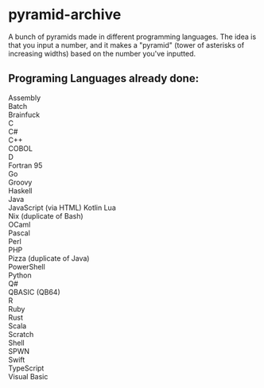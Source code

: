 # pyramid-archive
A bunch of pyramids made in different programming languages. The idea is that you input a number, and it makes a "pyramid" (tower of asterisks of increasing widths) based on the number you've inputted.

## Programing Languages already done:
Assembly  
Batch  
Brainfuck  
C  
C#  
C++   
COBOL  
D  
Fortran 95  
Go  
Groovy  
Haskell   
Java  
JavaScript (via HTML)
Kotlin
Lua  
Nix (duplicate of Bash)  
OCaml  
Pascal  
Perl  
PHP  
Pizza (duplicate of Java)  
PowerShell  
Python  
Q#  
QBASIC (QB64)  
R  
Ruby  
Rust  
Scala  
Scratch  
Shell  
SPWN  
Swift  
TypeScript  
Visual Basic  
